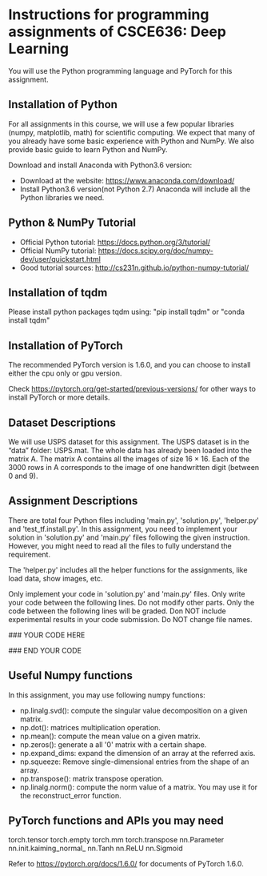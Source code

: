 ﻿# Instructions for programming assignments of CSCE636: Deep Learning


You will use the Python programming language and PyTorch for this assignment.


Installation of Python
-----------------------
For all assignments in this course, we will use a few popular libraries (numpy, matplotlib, math) for scientific computing. 
We expect that many of you already have some basic experience with Python and NumPy. We also provide basic guide to learn Python and NumPy.

Download and install Anaconda with Python3.6 version:
- Download at the website: https://www.anaconda.com/download/
- Install Python3.6 version(not Python 2.7)
Anaconda will include all the Python libraries we need. 


Python & NumPy Tutorial
-----------------------
- Official Python tutorial: https://docs.python.org/3/tutorial/
- Official NumPy tutorial: https://docs.scipy.org/doc/numpy-dev/user/quickstart.html
- Good tutorial sources: http://cs231n.github.io/python-numpy-tutorial/ 


Installation of tqdm
---------------------
Please install python packages tqdm using:
"pip install tqdm" or
"conda install tqdm"


Installation of PyTorch
--------------------------
The recommended PyTorch version is 1.6.0, and you can choose to install either the cpu only or gpu version.

Check https://pytorch.org/get-started/previous-versions/ for other ways to install PyTorch or more details.

Dataset Descriptions
--------------------
We will use USPS dataset for this assignment. The USPS dataset is in the “data” folder: USPS.mat. 
The whole data has already been loaded into the matrix A. The matrix A contains all the images of size 16 × 16. 
Each of the 3000 rows in A corresponds to the image of one handwritten digit (between 0 and 9). 


Assignment Descriptions
-----------------------
There are total four Python files including 'main.py', 'solution.py', 'helper.py' and 'test_tf.install.py'. 
In this assignment, you need to implement your solution in 'solution.py' and 'main.py' files following the given instruction. 
However, you might need to read all the files to fully understand the requirement. 

The 'helper.py' includes all the helper functions for the assignments, like load data, show images, etc.

Only implement your code in 'solution.py' and 'main.py' files.
Only write your code between the following lines. Do not modify other parts. Only the code
between the following lines will be graded. Don NOT include experimental results in your
code submission. Do NOT change file names.

\### YOUR CODE HERE

\### END YOUR CODE


Useful Numpy functions
----------------------
In this assignment, you may use following numpy functions:
- np.linalg.svd(): compute the singular value decomposition on a given matrix. 
- np.dot(): matrices multiplication operation.
- np.mean(): compute the mean value on a given matrix.
- np.zeros(): generate a all '0' matrix with a certain shape.
- np.expand_dims: expand the dimension of an array at the referred axis.
- np.squeeze: Remove single-dimensional entries from the shape of an array. 
- np.transpose(): matrix transpose operation.
- np.linalg.norm(): compute the norm value of a matrix. You may use it for the reconstruct_error function.


PyTorch functions and APIs you may need
------------------------------------------
torch.tensor
torch.empty
torch.mm
torch.transpose
nn.Parameter
nn.init.kaiming_normal_
nn.Tanh
nn.ReLU
nn.Sigmoid

Refer to https://pytorch.org/docs/1.6.0/ for documents of PyTorch 1.6.0.






